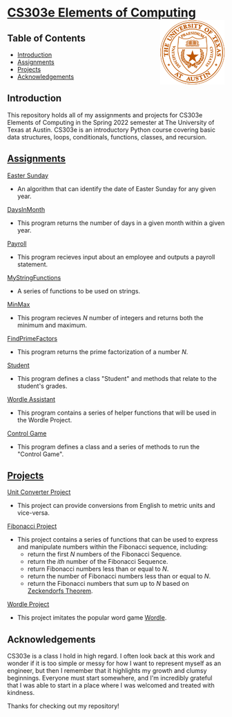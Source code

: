 # [CS303e Elements of Computing](https://www.cs.utexas.edu/~byoung/cs303e/syllabus303e.html) <img align="right" width="150" height="150" src=Misc/UT_Seal.png>

## Table of Contents

- [Introduction](#introduction)
- [Assignments](#assignments)
- [Projects](#projects)
- [Acknowledgements](#acknowledgements)

## Introduction
This repository holds all of my assignments and projects for CS303e Elements of Computing in the Spring 2022 semester at The University of Texas at Austin. CS303e is an introductory Python course covering basic data structures, loops, conditionals, functions, classes, and recursion.

## [Assignments](https://github.com/eloragh/UT-Austin-CS303e/tree/main/Homework)

[Easter Sunday](https://github.com/eloragh/UT-Austin-CS303e/blob/main/Homework/EasterSunday.py)

  - An algorithm that can identify the date of Easter Sunday for any given year.

[DaysInMonth](https://github.com/eloragh/UT-Austin-CS303e/blob/main/Homework/DaysInMonth.py)

  - This program returns the number of days in a given month within a given year.

[Payroll](https://github.com/eloragh/UT-Austin-CS303e/blob/main/Homework/Payroll.py)

  - This program recieves input about an employee and outputs a payroll statement.

[MyStringFunctions](https://github.com/eloragh/UT-Austin-CS303e/blob/main/Homework/MyStringFunctions.py)

  - A series of functions to be used on strings.

[MinMax](https://github.com/eloragh/UT-Austin-CS303e/blob/main/Homework/MinMax.py)

  - This program recieves *N* number of integers and returns both the minimum and maximum.

[FindPrimeFactors](https://github.com/eloragh/UT-Austin-CS303e/blob/main/Homework/FindPrimeFactors.py)

  - This program returns the prime factorization of a number *N*.

[Student](https://github.com/eloragh/UT-Austin-CS303e/blob/main/Homework/Student.py)

  - This program defines a class "Student" and methods that relate to the student's grades.

[Wordle Assistant](https://github.com/eloragh/UT-Austin-CS303e/blob/main/Homework/WordleAssistant.py)

  - This program contains a series of helper functions that will be used in the Wordle Project.

[Control Game](https://github.com/eloragh/UT-Austin-CS303e/blob/main/Homework/ControlGame.py)

  - This program defines a class and a series of methods to run the "Control Game".

## [Projects](https://github.com/eloragh/UT-Austin-CS303e/tree/main/Projects)

[Unit Converter Project](https://github.com/eloragh/UT-Austin-CS303e/blob/main/Projects/UnitConverterProject.py)

  - This project can provide conversions from English to metric units and vice-versa.

[Fibonacci Project](https://github.com/eloragh/UT-Austin-CS303e/blob/main/Projects/FibonacciProject.py)

  - This project contains a series of functions that can be used to express and manipulate numbers within the Fibonacci sequence, including:
    - return the first *N* numbers of the Fibonacci Sequence.
    - return the *ith* number of the Fibonacci Sequence.
    - return Fibonacci numbers less than or equal to *N*.
    - return the number of Fibonacci numbers less than or equal to *N*.
    - return the Fibonacci numbers that sum up to *N* based on [Zeckendorfs Theorem](https://en.wikipedia.org/wiki/Zeckendorf%27s_theorem).
    
 [Wordle Project](https://github.com/eloragh/UT-Austin-CS303e/blob/main/Projects/WordleProject.py)
 
  - This project imitates the popular word game [Wordle](https://www.nytimes.com/games/wordle/index.html).

## Acknowledgements

CS303e is a class I hold in high regard. I often look back at this work and wonder if it is too simple or messy for how I want to represent myself as an engineer, but then I remember that it highlights my growth and clumsy beginnings. Everyone must start somewhere, and I'm incredibly grateful that I was able to start in a place where I was welcomed and treated with kindness.

Thanks for checking out my repository!
